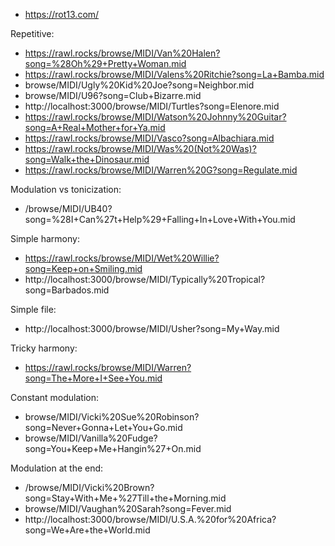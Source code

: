 

- https://rot13.com/

Repetitive:
- https://rawl.rocks/browse/MIDI/Van%20Halen?song=%28Oh%29+Pretty+Woman.mid
- https://rawl.rocks/browse/MIDI/Valens%20Ritchie?song=La+Bamba.mid
- browse/MIDI/Ugly%20Kid%20Joe?song=Neighbor.mid
- browse/MIDI/U96?song=Club+Bizarre.mid
- http://localhost:3000/browse/MIDI/Turtles?song=Elenore.mid
- https://rawl.rocks/browse/MIDI/Watson%20Johnny%20Guitar?song=A+Real+Mother+for+Ya.mid
- https://rawl.rocks/browse/MIDI/Vasco?song=Albachiara.mid
- https://rawl.rocks/browse/MIDI/Was%20(Not%20Was)?song=Walk+the+Dinosaur.mid
- https://rawl.rocks/browse/MIDI/Warren%20G?song=Regulate.mid


Modulation vs tonicization:
- /browse/MIDI/UB40?song=%28I+Can%27t+Help%29+Falling+In+Love+With+You.mid


Simple harmony:
- https://rawl.rocks/browse/MIDI/Wet%20Willie?song=Keep+on+Smiling.mid
- http://localhost:3000/browse/MIDI/Typically%20Tropical?song=Barbados.mid

Simple file:
- http://localhost:3000/browse/MIDI/Usher?song=My+Way.mid

Tricky harmony:
- https://rawl.rocks/browse/MIDI/Warren?song=The+More+I+See+You.mid


Constant modulation:
- browse/MIDI/Vicki%20Sue%20Robinson?song=Never+Gonna+Let+You+Go.mid
- browse/MIDI/Vanilla%20Fudge?song=You+Keep+Me+Hangin%27+On.mid
  
Modulation at the end:
- /browse/MIDI/Vicki%20Brown?song=Stay+With+Me+%27Till+the+Morning.mid
- browse/MIDI/Vaughan%20Sarah?song=Fever.mid
- http://localhost:3000/browse/MIDI/U.S.A.%20for%20Africa?song=We+Are+the+World.mid

